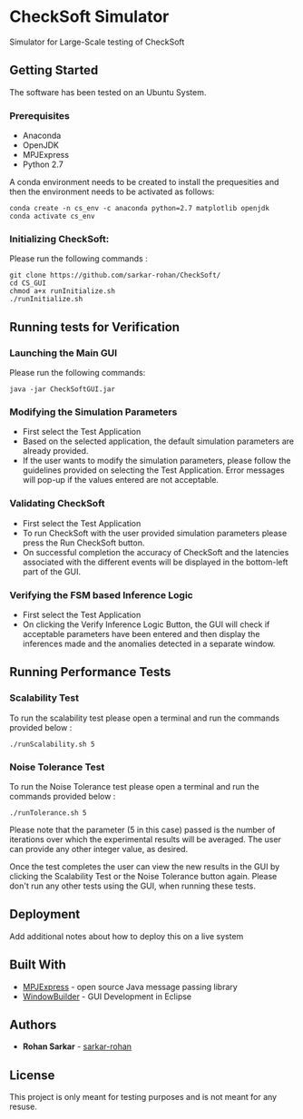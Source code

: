 # CheckSoft Simulator
Simulator for Large-Scale testing of CheckSoft

## Getting Started

The software has been tested on an Ubuntu System. 

### Prerequisites
* Anaconda 
* OpenJDK 
* MPJExpress 
* Python 2.7

A conda environment needs to be created to install the prequesities and then the environment needs to be activated as follows: 

```
conda create -n cs_env -c anaconda python=2.7 matplotlib openjdk 
conda activate cs_env
```

### Initializing CheckSoft: 

Please run the following commands : 

```
git clone https://github.com/sarkar-rohan/CheckSoft/
cd CS_GUI
chmod a+x runInitialize.sh
./runInitialize.sh
```
## Running tests for Verification 

### Launching the Main GUI

Please run the following commands:

```
java -jar CheckSoftGUI.jar
```
### Modifying the Simulation Parameters
* First select the Test Application
* Based on the selected application, the default simulation parameters are already provided. 
* If the user wants to modify the simulation parameters, please follow the guidelines provided on selecting the Test Application. Error messages will pop-up if the values entered are not acceptable. 
### Validating CheckSoft
* First select the Test Application
* To run CheckSoft with the user provided simulation parameters please press the Run CheckSoft button. 
* On successful completion the accuracy of CheckSoft and the latencies associated with the different events will be displayed in the bottom-left part of the GUI.  
### Verifying the FSM based Inference Logic 
* First select the Test Application
* On clicking the Verify Inference Logic Button, the GUI will check if acceptable parameters have been entered and then display the inferences made and the anomalies detected in a separate window. 
## Running Performance Tests
### Scalability Test
To run the scalability test please open a terminal and run the commands provided below :


```
./runScalability.sh 5
```

### Noise Tolerance Test
To run the Noise Tolerance test please open a terminal and run the commands provided below :


```
./runTolerance.sh 5
```
Please note that the parameter (5 in this case) passed is the number of iterations over which the experimental results will be averaged. The user can provide any other integer value, as desired.

Once the test completes the user can view the new results in the GUI by clicking the Scalability Test or the Noise Tolerance button again.
Please don't run any other tests using the GUI, when running these tests. 

## Deployment

Add additional notes about how to deploy this on a live system

## Built With

* [MPJExpress](http://mpj-express.org/) - open source Java message passing library
* [WindowBuilder](https://www.eclipse.org/windowbuilder/) - GUI Development in Eclipse

## Authors

* **Rohan Sarkar** - [sarkar-rohan](https://github.com/sarkar-rohan)

## License

This project is only meant for testing purposes and is not meant for any resuse. 

